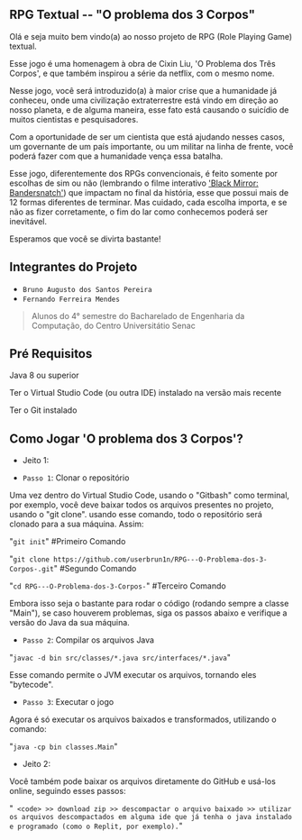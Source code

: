 ## RPG Textual -- "O problema dos 3 Corpos"

Olá e seja muito bem vindo(a) ao nosso projeto de RPG (Role Playing Game) textual. 

Esse jogo é uma homenagem à obra de Cixin Liu, 'O Problema dos Três Corpos', e que também inspirou a série da netflix, com o mesmo nome. 

Nesse jogo, você será introduzido(a) à maior crise que a humanidade já conheceu, onde uma civilização extraterrestre está vindo em direção ao nosso planeta, e de alguma maneira, esse fato está causando o suicídio de muitos cientistas e pesquisadores.

Com a oportunidade de ser um cientista que está ajudando nesses casos, um governante de um país importante, ou um militar na linha de frente, você poderá fazer com que a humanidade vença essa batalha.

Esse jogo, diferentemente dos RPGs convencionais, é feito somente por escolhas de sim ou não (lembrando o filme interativo ['Black Mirror: Bandersnatch'](https://youtu.be/VNw9DAwp2Kk?si=evnA4o3Pcziu5LGr)) que impactam no final da história, esse que possui mais de 12 formas diferentes de terminar. 
Mas cuidado, cada escolha importa, e se não as fizer corretamente, o fim do lar como conhecemos poderá ser inevitável. 

Esperamos que você se divirta bastante!

## Integrantes do Projeto

- `Bruno Augusto dos Santos Pereira`
- `Fernando Ferreira Mendes`

> Alunos do 4° semestre do Bacharelado de Engenharia da Computação, do Centro Universitátio Senac

## Pré Requisitos

Java 8 ou superior

Ter o Virtual Studio Code (ou outra IDE) instalado na versão mais recente

Ter o Git instalado

## Como Jogar 'O problema dos 3 Corpos'?

- Jeito 1:

- `Passo 1`: Clonar o repositório

Uma vez dentro do Virtual Studio Code, usando o "Gitbash" como terminal, por exemplo, você deve baixar todos os arquivos presentes no projeto, usando o "git clone". usando esse comando, todo o repositório será clonado para a sua máquina. Assim: 

"`git init`" #Primeiro Comando

"`git clone https://github.com/userbrun1n/RPG---O-Problema-dos-3-Corpos-.git`" #Segundo Comando

"`cd RPG---O-Problema-dos-3-Corpos-`" #Terceiro Comando

Embora isso seja o bastante para rodar o código (rodando sempre a classe "Main"), se caso houverem problemas, siga os passos abaixo e verifique a versão do Java da sua máquina.

- `Passo 2`: Compilar os arquivos Java

"`javac -d bin src/classes/*.java src/interfaces/*.java`"

Esse comando permite o JVM executar os arquivos, tornando eles "bytecode".

- `Passo 3`: Executar o jogo

Agora é só executar os arquivos baixados e transformados, utilizando o comando: 

"`java -cp bin classes.Main`"

- Jeito 2: 

Você também pode baixar os arquivos diretamente do GitHub e usá-los online, seguindo esses passos:

"` <code> >> download zip >> descompactar o arquivo baixado >> utilizar os arquivos descompactados em alguma ide que já tenha o java instalado e programado (como o Replit, por exemplo).`"

